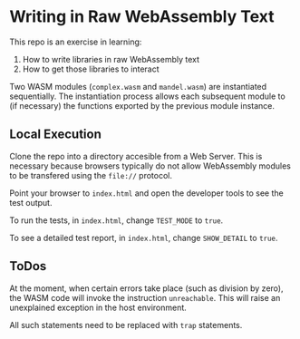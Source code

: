 # Writing in Raw WebAssembly Text

This repo is an exercise in learning:

1. How to write libraries in raw WebAssembly text
1. How to get those libraries to interact

Two WASM modules (`complex.wasm` and `mandel.wasm`) are instantiated sequentially.  The instantiation process allows each subsequent module to (if necessary) the functions exported by the previous module instance.

## Local Execution

Clone the repo into a directory accesible from a Web Server.  This is necessary because browsers typically do not allow WebAssembly modules to be transfered using the `file://` protocol.

Point your browser to `index.html` and open the developer tools to see the test output.

To run the tests,  in `index.html`, change `TEST_MODE` to `true`.

To see a detailed test report, in `index.html`, change `SHOW_DETAIL` to `true`.

## ToDos

At the moment, when certain errors take place (such as division by zero), the WASM code will invoke the instruction `unreachable`.  This will raise an unexplained exception in the host environment.

All such statements need to be replaced with `trap` statements.

